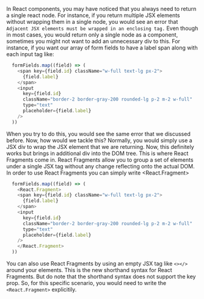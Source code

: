 In React components, you may have noticed that you always need to return a single react node. For instance, if you return multiple JSX elements without wrapping them in a single node, you would see an error that `Adjacent JSX elements must be wrapped in an enclosing tag.` Even though in most cases, you would return only a single node as a component, sometimes you might not want to add an unnecessary div to this. For instance, if you want our array of form fields to have a label span along with each input tag like:
```js
  formFields.map((field) => (
    <span key={field.id} className="w-full text-lg px-2">
      {field.label}
    </span>
    <input
      key={field.id}
      className="border-2 border-gray-200 rounded-lg p-2 m-2 w-full"
      type="text"
      placeholder={field.label}
    />
  ))
```

When you try to do this, you would see the same error that we discussed before. Now, how would we tackle this? Normally, you would simply use a JSX div to wrap the JSX element that we are returning. Now, this definitely works but brings in additional div into the DOM tree. This is where React Fragments come in. React Fragments allow you to group a set of elements under a single JSX tag without any change reflecting onto the actual DOM. In order to use React Fragments you can simply write <React.Fragment>

```js
  formFields.map((field) => (
    <React.Fragment>
    <span key={field.id} className="w-full text-lg px-2">
      {field.label}
    </span>
    <input
      key={field.id}
      className="border-2 border-gray-200 rounded-lg p-2 m-2 w-full"
      type="text"
      placeholder={field.label}
    />
    </React.Fragment>
  ))
```

You can also use React Fragments by using an empty JSX tag like `<></>` around your elements. This is the new shorthand syntax for React Fragments. But do note that the shorthand syntax does not support the key prop. So, for this specific scenario, you would need to write the `<React.Fragment>` explicitily. 